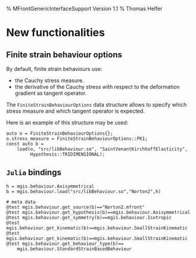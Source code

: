 % MFrontGenericInterfaceSupport Version 1.1 
% Thomas Helfer

# New functionalities

## Finite strain behaviour options

By default, finite strain behaviours use:

- the Cauchy stress measure.
- the derivative of the Cauchy stress with respect to the deformation
  gradient as tangent operator.

The `FiniteStrainBehaviourOptions` data structure allows to specify
which stress measure and which tangent operator is expected.

Here is an example of this structure may be used:

~~~~{.cxx}
auto o = FiniteStrainBehaviourOptions{};
o.stress_measure = FiniteStrainBehaviourOptions::PK1;
const auto b =
    load(o, "src/libBehaviour.so", "SaintVenantKirchhoffElasticity",
         Hypothesis::TRIDIMENSIONAL);
~~~~

## `Julia` bindings

~~~~{.julia}
h = mgis.behaviour.Axisymmetrical
b = mgis.behaviour.load("src/libBehaviour.so","Norton2",h)

# meta data
@test mgis.behaviour.get_source(b)=="Norton2.mfront"
@test mgis.behaviour.get_hypothesis(b)==mgis.behaviour.Axisymmetrical
@test mgis.behaviour.get_symmetry(b)==mgis.behaviour.Isotropic
@test mgis.behaviour.get_kinematic(b)==mgis.behaviour.SmallStrainKinematic
@test mgis.behaviour.get_kinematic(b)==mgis.behaviour.SmallStrainKinematic
@test mgis.behaviour.get_behaviour_type(b)== 
    mgis.behaviour.StandardStrainBasedBehaviour
~~~~
